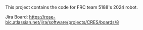 This project contains the code for FRC team 5188's 2024 robot.

Jira Board: https://rose-bic.atlassian.net/jira/software/projects/CRES/boards/8
